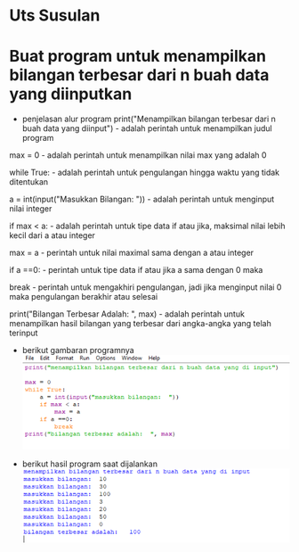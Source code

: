  # Uts Susulan
# Buat program untuk menampilkan bilangan terbesar dari n buah data yang diinputkan

- penjelasan alur program
print("Menampilkan bilangan terbesar dari n buah data yang diinput") - adalah perintah untuk menampilkan judul program

max = 0 - adalah perintah untuk menampilkan nilai max yang adalah 0

while True: - adalah perintah untuk pengulangan hingga waktu yang tidak ditentukan

a = int(input("Masukkan Bilangan: ")) - adalah perintah untuk menginput nilai integer

if max < a: - adalah perintah untuk tipe data if atau jika, maksimal nilai lebih kecil dari a atau integer

max = a - perintah untuk nilai maximal sama dengan a atau integer

if a ==0: - perintah untuk tipe data if atau jika a sama dengan 0 maka

break - perintah untuk mengakhiri pengulangan, jadi jika menginput nilai 0 maka pengulangan berakhir atau selesai

print("Bilangan Terbesar Adalah: ", max) - adalah perintah untuk menampilkan hasil bilangan yang terbesar dari angka-angka yang telah terinput

- berikut gambaran programnya
![gambar1](ss/ss3.png)

- berikut hasil program saat dijalankan
![Gambar2](ss/ss1.png)